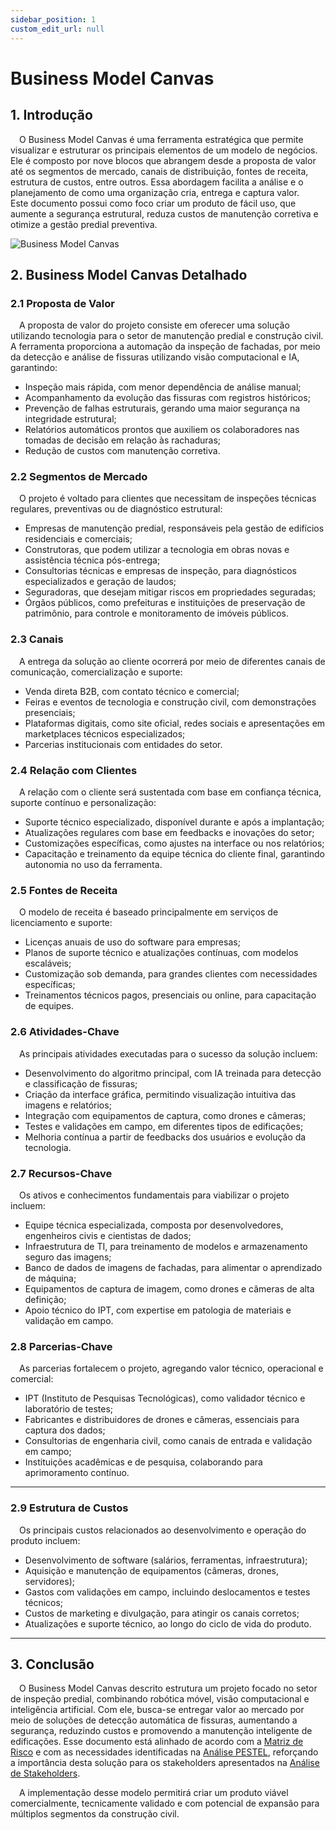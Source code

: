 ```yaml
---
sidebar_position: 1
custom_edit_url: null
---
```


# Business Model Canvas

## 1. Introdução

&emsp;O Business Model Canvas é uma ferramenta estratégica que permite visualizar e estruturar os principais elementos de um modelo de negócios. Ele é composto por nove blocos que abrangem desde a proposta de valor até os segmentos de mercado, canais de distribuição, fontes de receita, estrutura de custos, entre outros. Essa abordagem facilita a análise e o planejamento de como uma organização cria, entrega e captura valor.
&emsp;Este documento possui como foco criar um produto de fácil uso, que aumente a segurança estrutural, reduza custos de manutenção corretiva e otimize a gestão predial preventiva.

![Business Model Canvas](/img/business-model-canvas.svg)

## 2. Business Model Canvas Detalhado

### 2.1 Proposta de Valor
&emsp;A proposta de valor do projeto consiste em oferecer uma solução utilizando tecnologia para o setor de manutenção predial e construção civil. A ferramenta proporciona a automação da inspeção de fachadas, por meio da detecção e análise de fissuras utilizando visão computacional e IA, garantindo:

- Inspeção mais rápida, com menor dependência de análise manual;
- Acompanhamento da evolução das fissuras com registros históricos;
- Prevenção de falhas estruturais, gerando uma maior segurança na integridade estrutural;
- Relatórios automáticos prontos que auxiliem os colaboradores nas tomadas de decisão em relação às rachaduras;
- Redução de custos com manutenção corretiva.



### 2.2 Segmentos de Mercado
&emsp;O projeto é voltado para clientes que necessitam de inspeções técnicas regulares, preventivas ou de diagnóstico estrutural:

- Empresas de manutenção predial, responsáveis pela gestão de edifícios residenciais e comerciais;
- Construtoras, que podem utilizar a tecnologia em obras novas e assistência técnica pós-entrega;
- Consultorias técnicas e empresas de inspeção, para diagnósticos especializados e geração de laudos;
- Seguradoras, que desejam mitigar riscos em propriedades seguradas;
- Órgãos públicos, como prefeituras e instituições de preservação de patrimônio, para controle e monitoramento de imóveis públicos.



### 2.3 Canais
&emsp;A entrega da solução ao cliente ocorrerá por meio de diferentes canais de comunicação, comercialização e suporte:

- Venda direta B2B, com contato técnico e comercial;
- Feiras e eventos de tecnologia e construção civil, com demonstrações presenciais;
- Plataformas digitais, como site oficial, redes sociais e apresentações em marketplaces técnicos especializados;
- Parcerias institucionais com entidades do setor.



### 2.4 Relação com Clientes
&emsp;A relação com o cliente será sustentada com base em confiança técnica, suporte contínuo e personalização:

- Suporte técnico especializado, disponível durante e após a implantação;
- Atualizações regulares com base em feedbacks e inovações do setor;
- Customizações específicas, como ajustes na interface ou nos relatórios;
- Capacitação e treinamento da equipe técnica do cliente final, garantindo autonomia no uso da ferramenta.



### 2.5 Fontes de Receita
&emsp;O modelo de receita é baseado principalmente em serviços de licenciamento e suporte:

- Licenças anuais de uso do software para empresas;
- Planos de suporte técnico e atualizações contínuas, com modelos escaláveis;
- Customização sob demanda, para grandes clientes com necessidades específicas;
- Treinamentos técnicos pagos, presenciais ou online, para capacitação de equipes.



### 2.6 Atividades-Chave
&emsp;As principais atividades executadas para o sucesso da solução incluem:

- Desenvolvimento do algoritmo principal, com IA treinada para detecção e classificação de fissuras;
- Criação da interface gráfica, permitindo visualização intuitiva das imagens e relatórios;
- Integração com equipamentos de captura, como drones e câmeras;
- Testes e validações em campo, em diferentes tipos de edificações;
- Melhoria contínua a partir de feedbacks dos usuários e evolução da tecnologia.



### 2.7 Recursos-Chave
&emsp;Os ativos e conhecimentos fundamentais para viabilizar o projeto incluem:

- Equipe técnica especializada, composta por desenvolvedores, engenheiros civis e cientistas de dados;
- Infraestrutura de TI, para treinamento de modelos e armazenamento seguro das imagens;
- Banco de dados de imagens de fachadas, para alimentar o aprendizado de máquina;
- Equipamentos de captura de imagem, como drones e câmeras de alta definição;
- Apoio técnico do IPT, com expertise em patologia de materiais e validação em campo.



### 2.8 Parcerias-Chave
&emsp;As parcerias fortalecem o projeto, agregando valor técnico, operacional e comercial:

- IPT (Instituto de Pesquisas Tecnológicas), como validador técnico e laboratório de testes;
- Fabricantes e distribuidores de drones e câmeras, essenciais para captura dos dados;
- Consultorias de engenharia civil, como canais de entrada e validação em campo;
- Instituições acadêmicas e de pesquisa, colaborando para aprimoramento contínuo.

---

### 2.9 Estrutura de Custos
&emsp;Os principais custos relacionados ao desenvolvimento e operação do produto incluem:

- Desenvolvimento de software (salários, ferramentas, infraestrutura);
- Aquisição e manutenção de equipamentos (câmeras, drones, servidores);
- Gastos com validações em campo, incluindo deslocamentos e testes técnicos;
- Custos de marketing e divulgação, para atingir os canais corretos;
- Atualizações e suporte técnico, ao longo do ciclo de vida do produto.

---

## 3. Conclusão

&emsp;O Business Model Canvas descrito estrutura um projeto focado no setor de inspeção predial, combinando robótica móvel, visão computacional e inteligência artificial. Com ele, busca-se entregar valor ao mercado por meio de soluções de detecção automática de fissuras, aumentando a segurança, reduzindo custos e promovendo a manutenção inteligente de edificações. Esse documento está alinhado de acordo com a [Matriz de Risco](../analise-de-negocios/Matriz_de_Risco.md) e com as necessidades identificadas na [Análise PESTEL](../analise-de-negocios/analise_pestel.md), reforçando a importância desta solução para os stakeholders apresentados na [Análise de Stakeholders](../analise-de-negocios/analise_de_stakeholder.md).

&emsp;A implementação desse modelo permitirá criar um produto viável comercialmente, tecnicamente validado e com potencial de expansão para múltiplos segmentos da construção civil.